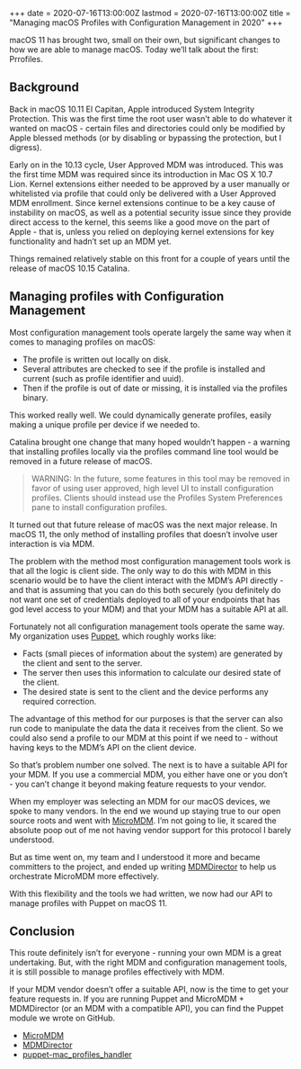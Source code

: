 +++
date = 2020-07-16T13:00:00Z
lastmod = 2020-07-16T13:00:00Z
title = "Managing macOS Profiles with Configuration Management in 2020"
+++

macOS 11 has brought two, small on their own, but significant changes to how we are able to manage macOS. Today we’ll talk about the first: Prrofiles.

## Background

Back in macOS 10.11 El Capitan, Apple introduced System Integrity Protection. This was the first time the root user wasn’t able to do whatever it wanted on macOS - certain files and directories could only be modified by Apple blessed methods (or by disabling or bypassing the protection, but I digress).

Early on in the 10.13 cycle, User Approved MDM was introduced. This was the first time MDM was required since its introduction in Mac OS X 10.7 Lion. Kernel extensions either needed to be approved by a user manually or whitelisted via profile that could only be delivered with a User Approved MDM enrollment. Since kernel extensions continue to be a key cause of instability on macOS, as well as a potential security issue since they provide direct access to the kernel, this seems like a good move on the part of Apple - that is, unless you relied on deploying kernel extensions for key functionality and hadn’t set up an MDM yet.

Things remained relatively stable on this front for a couple of years until the release of macOS 10.15 Catalina.

## Managing profiles with Configuration Management

Most configuration management tools operate largely the same way when it comes to managing profiles on macOS:

- The profile is written out locally on disk.
- Several attributes are checked to see if the profile is installed and current (such as profile identifier and uuid).
- Then if the profile is out of date or missing, it is installed via the profiles binary.

This worked really well. We could dynamically generate profiles, easily making a unique profile per device if we needed to.

Catalina brought one change that many hoped wouldn’t happen - a warning that installing profiles locally via the profiles command line tool would be removed in a future release of macOS.

> WARNING: In the future, some features in this tool may be removed in favor of using user approved, high level UI to install configuration profiles. Clients should instead use the Profiles System Preferences pane to install configuration profiles.

It turned out that future release of macOS was the next major release. In macOS 11, the only method of installing profiles that doesn’t involve user interaction is via MDM.

The problem with the method most configuration management tools work is that all the logic is client side. The only way to do this with MDM in this scenario would be to have the client interact with the MDM’s API directly - and that is assuming that you can do this both securely (you definitely do not want one set of credentials deployed to all of your endpoints that has god level access to your MDM) and that your MDM has a suitable API at all.

Fortunately not all configuration management tools operate the same way. My organization uses [Puppet](https://puppet.com/), which roughly works like:

- Facts (small pieces of information about the system) are generated by the client and sent to the server.
- The server then uses this information to calculate our desired state of the client.
- The desired state is sent to the client and the device performs any required correction.

The advantage of this method for our purposes is that the server can also run code to manipulate the data the data it receives from the client. So we could also send a profile to our MDM at this point if we need to - without having keys to the MDM’s API on the client device.

So that’s problem number one solved. The next is to have a suitable API for your MDM. If you use a commercial MDM, you either have one or you don’t - you can’t change it beyond making feature requests to your vendor.

When my employer was selecting an MDM for our macOS devices, we spoke to many vendors. In the end we wound up staying true to our open source roots and went with [MicroMDM](https://micromdm.io/). I’m not going to lie, it scared the absolute poop out of me not having vendor support for this protocol I barely understood.

But as time went on, my team and I understood it more and became committers to the project, and ended up writing [MDMDirector](https://github.com/mdmdirector/mdmdirector) to help us orchestrate MicroMDM more effectively.

With this flexibility and the tools we had written, we now had our API to manage profiles with Puppet on macOS 11.

## Conclusion

This route definitely isn’t for everyone - running your own MDM is a great undertaking. But, with the right MDM and configuration management tools, it is still possible to manage profiles effectively with MDM.

If your MDM vendor doesn’t offer a suitable API, now is the time to get your feature requests in. If you are running Puppet and MicroMDM + MDMDirector (or an MDM with a compatible API), you can find the Puppet module we wrote on GitHub.

- [MicroMDM](https://micromdm.io/)
- [MDMDirector](https://github.com/mdmdirector/mdmdirector)
- [puppet-mac_profiles_handler](https://github.com/macadmins/puppet-mac_profiles_handler/)
